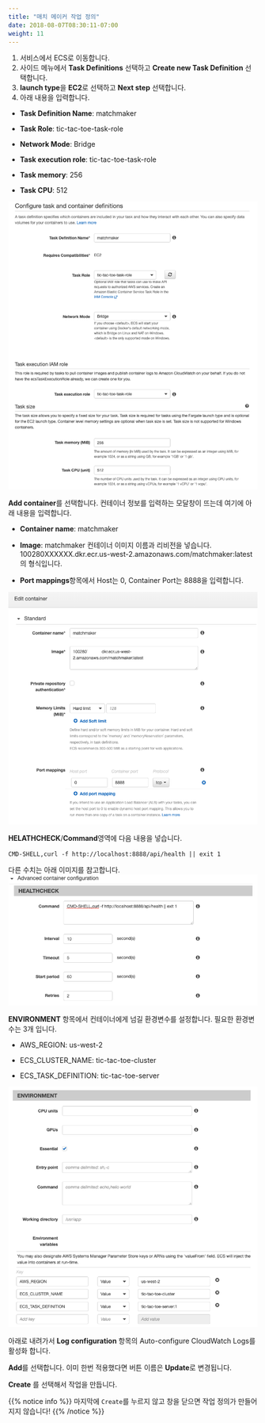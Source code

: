 ```yaml
---
title: "매치 메이커 작업 정의"
date: 2018-08-07T08:30:11-07:00
weight: 11
---
```


1. 서비스에서 ECS로 이동합니다.
1. 사이드 메뉴에서 **Task Definitions** 선택하고 **Create new Task Definition** 선택합니다.
1. **launch type**을 **EC2**로 선택하고 **Next step** 선택합니다.
1. 아래 내용을 입력합니다.

* **Task Definition Name**: matchmaker

* **Task Role**: tic-tac-toe-task-role

* **Network Mode**: Bridge

* **Task execution role**: tic-tac-toe-task-role

* **Task memory**: 256

* **Task CPU**: 512

![Example Service](/images/tic-tac-toe/task-definition-matchmaker-1.png)

**Add container**를 선택합니다. 컨테이너 정보를 입력하는 모달창이 뜨는데 여기에 아래 내용을 입력합니다.

* **Container name**: matchmaker

* **Image**: matchmaker 컨테이너 이미지 이름과 리비전을 넣습니다. 100280XXXXXX.dkr.ecr.us-west-2.amazonaws.com/matchmaker:latest 의 형식입니다.

* **Port mappings**항목에서 Host는 0, Container Port는 8888을 입력합니다.

![Example Service](/images/tic-tac-toe/task-definition-matchmaker-2.png)

**HELATHCHECK**/**Command**영역에 다음 내용을 넣습니다.
```
CMD-SHELL,curl -f http://localhost:8888/api/health || exit 1
```
다른 수치는 아래 이미지를 참고합니다.
![Example Service](/images/tic-tac-toe/task-definition-matchmaker-3.png)


**ENVIRONMENT** 항목에서 컨테이너에게 넘길 환경변수를 설정합니다.
필요한 환경변수는 3개 입니다.

  * AWS_REGION: us-west-2

  * ECS_CLUSTER_NAME: tic-tac-toe-cluster

  * ECS_TASK_DEFINITION: tic-tac-toe-server

![Example Service](/images/tic-tac-toe/task-definition-matchmaker-4.png)


아래로 내려가서 **Log configuration** 항목의 Auto-configure CloudWatch Logs를 활성화 합니다.

**Add**를 선택합니다. 이미 한번 적용했다면 버튼 이름은 **Update**로 변경됩니다.


**Create** 를 선택해서 작업을 만듭니다.

{{% notice info %}}
마지막에 `Create`를 누르지 않고 창을 닫으면 작업 정의가 만들어지지 않습니다!
{{% /notice %}}